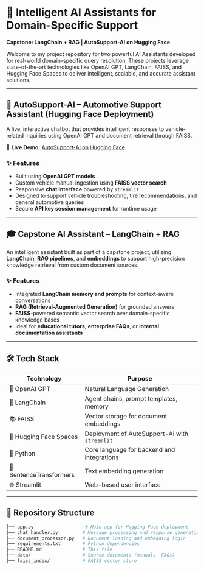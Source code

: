 # 🤖 Intelligent AI Assistants for Domain-Specific Support  
**Capstone: LangChain + RAG | AutoSupport-AI on Hugging Face**

Welcome to my project repository for two powerful AI Assistants developed for real-world domain-specific query resolution. These projects leverage state-of-the-art technologies like OpenAI GPT, LangChain, FAISS, and Hugging Face Spaces to deliver intelligent, scalable, and accurate assistant solutions.

---

## 🚗 AutoSupport-AI – Automotive Support Assistant (Hugging Face Deployment)

A live, interactive chatbot that provides intelligent responses to vehicle-related inquiries using OpenAI GPT and document retrieval through FAISS.

🔗 **Live Demo:** [AutoSupport-AI on Hugging Face](https://huggingface.co/spaces/Dilrabonu/Auto-Support-AI)

### ✨ Features
- Built using **OpenAI GPT models**
- Custom vehicle manual ingestion using **FAISS vector search**
- Responsive **chat interface** powered by `streamlit`
- Designed to support vehicle troubleshooting, tire recommendations, and general automotive queries
- Secure **API key session management** for runtime usage

---

## 🎓 Capstone AI Assistant – LangChain + RAG

An intelligent assistant built as part of a capstone project, utilizing **LangChain**, **RAG pipelines**, and **embeddings** to support high-precision knowledge retrieval from custom document sources.

### ✨ Features
- Integrated **LangChain memory and prompts** for context-aware conversations
- **RAG (Retrieval-Augmented Generation)** for grounded answers
- **FAISS**-powered semantic vector search over domain-specific knowledge bases
- Ideal for **educational tutors**, **enterprise FAQs**, or **internal documentation assistants**

---

## 🛠️ Tech Stack

| Technology | Purpose |
|------------|---------|
| 🧠 OpenAI GPT | Natural Language Generation |
| 🔗 LangChain | Agent chains, prompt templates, memory |
| 📚 FAISS | Vector storage for document embeddings |
| 🧰 Hugging Face Spaces | Deployment of AutoSupport-AI with `streamlit` |
| 🐍 Python | Core language for backend and integrations |
| 🧠 SentenceTransformers | Text embedding generation |
| 🌐 Streamlit | Web-based user interface |

---

## 📂 Repository Structure

```bash
├── app.py                   # Main app for Hugging Face deployment
├── chat_handler.py         # Message processing and response generation
├── document_processor.py   # Document loading and embedding logic
├── requirements.txt        # Python dependencies
├── README.md               # This file
├── data/                   # Source documents (manuals, FAQs)
├── faiss_index/            # FAISS vector store

